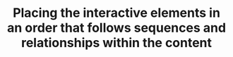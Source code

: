---
title: Placing the interactive elements in an order that follows sequences and relationships within the content
description: ""
url: https://www.w3.org/TR/WCAG20-TECHS/G59.html
---